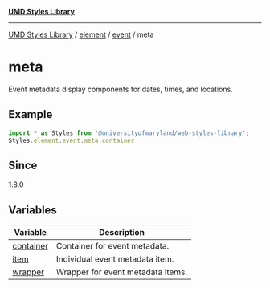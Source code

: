 [**UMD Styles Library**](../../../../../README.md)

***

[UMD Styles Library](../../../../../README.md) / [element](../../../../README.md) / [event](../../README.md) / meta

# meta

Event metadata display components for dates, times, and locations.

## Example

```typescript
import * as Styles from '@universityofmaryland/web-styles-library';
Styles.element.event.meta.container
```

## Since

1.8.0

## Variables

| Variable | Description |
| ------ | ------ |
| [container](variables/container.md) | Container for event metadata. |
| [item](variables/item.md) | Individual event metadata item. |
| [wrapper](variables/wrapper.md) | Wrapper for event metadata items. |
